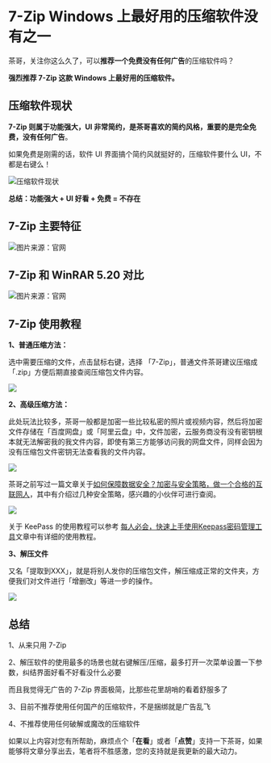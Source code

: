# 7-Zip Windows 上最好用的压缩软件没有之一

茶哥，关注你这么久了，可以**推荐一个免费没有任何广告**的压缩软件吗？

**强烈推荐 7-Zip 这款 Windows 上最好用的压缩软件。**

## 压缩软件现状

**7-Zip 则属于功能强大，UI 非常简约，是茶哥喜欢的简约风格，重要的是完全免费，没有任何广告**。

如果免费是刚需的话，软件 UI 界面搞个简约风就挺好的，压缩软件要什么 UI，不都是右键么！

![压缩软件现状](https://hediancha-1312143060.cos.ap-shanghai.myqcloud.com/202306262205351.png)

**总结：功能强大 + UI 好看 + 免费 = 不存在**

## 7-Zip 主要特征

![图片来源：官网](https://hediancha-1312143060.cos.ap-shanghai.myqcloud.com/202306262205697.png)

## **7-Zip** 和 WinRAR 5.20 对比

![图片来源：官网](https://hediancha-1312143060.cos.ap-shanghai.myqcloud.com/202306262205733.png)

## 7-Zip 使用教程

**1、普通压缩方法：**

选中需要压缩的文件，点击鼠标右键，选择 「7-Zip」，普通文件茶哥建议压缩成「.zip」方便后期直接查阅压缩包文件内容。

![](https://hediancha-1312143060.cos.ap-shanghai.myqcloud.com/202306262205461.png)

**2、高级压缩方法：**

此处玩法比较多，茶哥一般都是加密一些比较私密的照片或视频内容，然后将加密文件存储在「百度网盘」或「阿里云盘」中，文件加密，云服务商没有没有密钥根本就无法解密我的我文件内容，即使有第三方能够访问我的网盘文件，同样会因为没有压缩包文件密钥无法查看我的文件内容。

![](https://hediancha-1312143060.cos.ap-shanghai.myqcloud.com/202306262205853.png)

茶哥之前写过一篇文章关于[如何保障数据安全？加密与安全策略，做一个合格的互联网人](https://mp.weixin.qq.com/s?__biz=MzI3NzcwOTY4MQ==&mid=2247484623&idx=1&sn=59ea5f519715fd84931fd45647688229&chksm=eb6352d1dc14dbc740173c91673edcb76204eab1d1dcb4d0fe9b3d31984e14a389bfa67e9efc&token=1733546670&lang=zh_CN#rd)，其中有介绍过几种安全策略，感兴趣的小伙伴可进行查阅。

![](https://hediancha-1312143060.cos.ap-shanghai.myqcloud.com/202306262205150.png)

关于 KeePass 的使用教程可以参考 [每人必会，快速上手使用Keepass密码管理工具](https://mp.weixin.qq.com/s?__biz=MzI3NzcwOTY4MQ==&mid=2247484737&idx=1&sn=e45c368db8791cdce78ad6ffb895aeb5&chksm=eb63535fdc14da49e545dd4d0318fb89eaac933c47950d862f7d7fd07d1f7da6be34fd3c247c&token=1733546670&lang=zh_CN#rd)文章中有详细的使用教程。

**3、解压文件**

又名「提取到XXX」，就是将别人发你的压缩包文件，解压缩成正常的文件夹，方便我们对文件进行「增删改」等进一步的操作。

![](https://hediancha-1312143060.cos.ap-shanghai.myqcloud.com/202306262205092.png)

## 总结

1、从来只用 7-Zip

2、解压软件的使用最多的场景也就右键解压/压缩，最多打开一次菜单设置一下参数，纠结界面好看不好看没什么必要

而且我觉得无广告的 7-Zip 界面极简，比那些花里胡哨的看着舒服多了

3、目前不推荐使用任何国产的压缩软件，不是捆绑就是广告乱飞

4、不推荐使用任何破解或魔改的压缩软件

如果以上内容对您有所帮助，麻烦点个「**在看**」或者「**点赞**」支持一下茶哥，如果能够将文章分享出去，笔者将不胜感激，您的支持就是我更新的最大动力。

